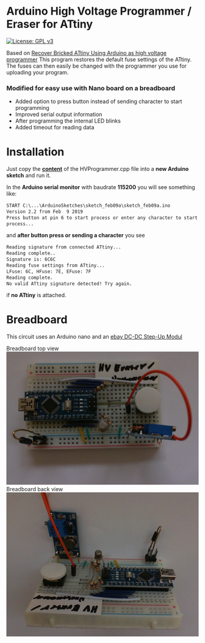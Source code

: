 # Arduino High Voltage Programmer / Eraser for ATtiny

[![License: GPL v3](https://img.shields.io/badge/License-GPLv3-blue.svg)](https://www.gnu.org/licenses/gpl-3.0)

Based on [Recover Bricked ATtiny Using Arduino as high voltage programmer](http://www.electronics-lab.com/recover-bricked-attiny-using-arduino-as-high-voltage-programmer/)
This program restores the default fuse settings of the ATtiny. 
The fuses can then easily be changed with the programmer you use for uploading your program.

### Modified for easy use with Nano board on a breadboard
- Added option to press button instead of sending character to start programming
- Improved serial output information
- After programming the internal LED blinks
- Added timeout for reading data

# Installation
Just copy the **[content](https://raw.githubusercontent.com/ArminJo/ATtiny-HighVoltageProgrammer_FuseEraser/master/src/HVProgrammer.cpp)** of the HVProgrammer.cpp file into a **new Arduino sketch** and run it.

In the **Arduino serial monitor** with baudrate **115200** you will see something like:
```
START C:\...\ArduinoSketches\sketch_feb09a\sketch_feb09a.ino
Version 2.2 from Feb  9 2019
Press button at pin 6 to start process or enter any character to start process...
```

and **after button press or sending a character** you see
```
Reading signature from connected ATtiny...
Reading complete..
Signature is: 6C6C
Reading fuse settings from ATtiny...
LFuse: 6C, HFuse: 7E, EFuse: 7F
Reading complete.
No valid ATtiny signature detected! Try again.
```
if **no ATtiny** is attached.

# Breadboard
This circuit uses an Arduino nano and an [ebay DC-DC Step-Up Modul](https://www.ebay.de/itm/2PCS-2A-Booster-Board-DC-DC-Step-Up-Modul-2-24V-5-9-12-28V-Replace-XL6009-BAF-/263413727169?hash=item3d54ae7fc1)

Breadboard top view
![Breadboard_Top](https://github.com/ArminJo/ATtiny-HighVoltageProgrammer_FuseEraser/blob/HEAD/media/HVProgrammer_Top.jpg)
Breadboard back view
![Breadboard_Back](https://github.com/ArminJo/ATtiny-HighVoltageProgrammer_FuseEraser/blob/HEAD/media/HVProgrammer_Back.jpg)
